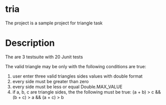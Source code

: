 # tria

The project is a sample project for triangle task

# Description


The are 3 testsuite with 20 Junit tests

The valid triangle may be only with the following conditions are true:
  1) user enter three valid triangles sides values with double format
  2) every side must be greater than zero
  3) every side must be less or equal Double.MAX_VALUE
  4) if a, b, c are triangle sides, the the following must be true:
       (a + b) > c && (b + c) > a && (a + c) > b

